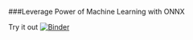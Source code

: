###Leverage Power of Machine Learning with ONNX

Try it out
[![Binder](https://mybinder.org/badge_logo.svg)](https://mybinder.org/v2/gh/rondagdag/LeverageONNX/master?filepath=ExportToOnnx.ipynb)